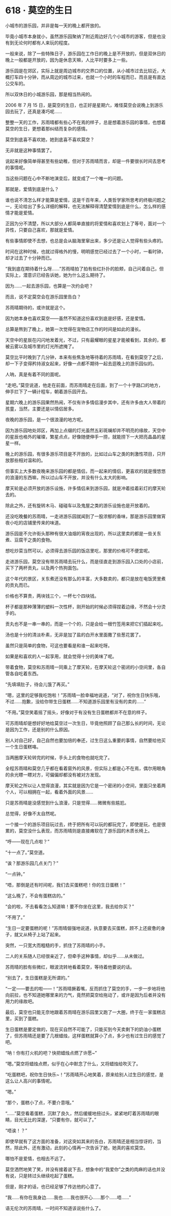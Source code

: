 # 618 · 莫空的生日

小城市的游乐园，并非是每一天的晚上都开放的。

毕竟小城市本身就小，虽然游乐园聚纳了附近周边好几个小城市的游客，但是也没有到无论何时都有人来玩的程度。

一般来说，除了一些特殊日子，游乐园在工作日的晚上是不开放的，但是双休日的晚上一般都是开放的，因为是休息天嘛，人比平时要多上一些。

游乐园是在郊区，实际上就是周边城市的交界口的位置，从小城市过去比较近，大概打车四十分钟，而从周边的城市过来，也就一个小时的车程而已，而且是有直达公交车的。

所以双休日的小城游乐园，那是相当热闹的。

2006 年 7 月 15 日，是莫空的生日，也正好是星期六，难怪莫空会说晚上到游乐园去玩了，还真是凑巧呢……

整整一天的工作，苏雨晴都有些心不在焉的样子，总是想着游乐园的事情，也想着莫空的生日，更想着那纠结而复杂的感情。

莫空到底喜不喜欢她，她到底喜不喜欢莫空？

无非就是这种事情罢了。

说起来好像简单得甚至有些幼稚，但对于苏雨晴而言，却是一件要很长时间去思考的事情呢。

当这些问题在心中不断地演变后，就变成了一个唯一的问题。

那就是，爱情到底是什么？

谁也说不清怎么样才能算是爱情，这是千百年来，人类哲学家所思考的终极问题之一，无论给出了多么详细的解释，也无法解释得清楚爱情到底是什么，怎么样的感情才能是爱情。

正因为分不清楚，所以大部分人都简单直接的将爱情和喜欢划上了等号，面对一个异性，只要自己喜欢，那就是爱情。

有些事情即使不去想，也总是会从脑海里窜出来，多少还是让人觉得有些头疼的。

时间在这种时候，也就过得格外的慢，明明感觉已经过去了一个小时，一看时钟，却才过去了十分钟而已。

“我到底在期待着什么呀……”苏雨晴拍了拍有些红扑扑的脸颊，自己问着自己，但实际上，潜意识已经告诉她，她为什么这么期待了。

因为……一起去游乐园，也算是一次约会吧？

而且，说不定莫空会在游乐园里告白？

苏雨晴期待的，或许就是这个。

因为她本身也喜欢莫空——虽然不知道这份喜欢到底是好感，还是爱情。

总算是熬到了晚上，她第一次觉得在宠物店工作的时间是如此的漫长。

天空中的星辰在闪闪地发着光，不过，只有最耀眼的星星才能被看到，其余的，都被云雾以及城市里的灯光所遮掩了。

莫空比平时晚到了几分钟，本来有些焦急地等待着的苏雨晴，在看到莫空了之后，却一下子变得矜持淑女起来，好像一点都不期待一起去逛晚上的游乐园似的。

人呐，真是有着不同的面呢。

“走吧。”莫空说道，他走在前面，而苏雨晴走在后面，到了一个十字路口的地方，伸手拦下了一辆计程车，朝着游乐园开去。

星期六晚上的游乐园果然热闹，不仅有许多情侣漫步其中，还有许多由大人带着的孩童，当然，主要还是以情侣居多。

夜晚的游乐园，是一个很浪漫的地方呢。

因为游乐园地处郊区，再加上点缀的灯光虽然五彩斑斓却并不明亮的缘故，天空中的星辰也格外的璀璨，繁星点点，好像随便伸手一捞，就能捞下一大把亮晶晶的星星一样。

晚上的游乐园，有很多游乐项目是不开放的，比如过山车之类的刺激性项目，只开放那些相对温和的。

但事实上大多数夜晚来游乐园的都是情侣，而一起来的情侣，更喜欢的就是慢悠悠的浪漫的东西嘛，所以过山车不开放，并没有什么太大的影响。

摩天轮是必须开放的游乐设施，许多情侣来到游乐园，就是冲着挂着彩灯的摩天轮去的。

除此之外，还有旋转木马、碰碰车以及鬼屋之类的游乐设施也是开放着的。

还没吃晚餐的苏雨晴，一走进游乐园就闻到了一股浓郁的香味，那是游乐园里做宵夜小吃的店铺里传来的味道。

游乐园是不允许街头那种有很大油烟的宵夜出现的，所以这里卖的都是一些关东煮、豆腐干之类的食物。

想吃炒菜当然可以，必须得去游乐园的饭店里吃，那里的价格可不便宜呢。

走进游乐园，莫空没有带苏雨晴去玩什么，而是径直走到游乐园入口处的小店前，买下了两杯贡丸，以及两个热狗面包。

这个年代的景区，关东煮还没有那么的丰富，大多数卖的，都只是放在电饭煲里煮的贡丸而已。

价格也不算贵，两块钱三个，一杯七个四块钱。

杯子都是那种薄薄的塑料一次性杯，刚开始的时候必须得捏着边缘，不然会十分烫手的。

贡丸也不是一串一串的，而是一个个的，只是会给一根竹签用来把它们插起来吃。

汤也是十分的清淡朴素，无非是加了盐的白开水里面撒了些葱花罢了。

虽然只是简单的食物，可这也要看是和谁一起来吃呀。

如果是和喜欢的人一起享用，就会觉得十分的美味了呢。

带着食物，莫空和苏雨晴一同乘上了摩天轮，在摩天轮这个密闭的小空间里，各自管各自吃着东西。

“先填填肚子，待会儿饿了再买。”

“嗯，这里的足够我吃饱啦！”苏雨晴一脸幸福地说道，“对了，祝你生日快乐哦，不过……抱歉，没给你带生日蛋糕……不知道游乐园里有没有的卖的……”

“不用。”莫空笑着摇了摇头，好像对于有没有生日蛋糕都并不在意的样子。

可苏雨晴却是想好好地给莫空过一次生日，毕竟他照顾了自己那么长的时间，无论是因为工作，还是别的什么原因。

别人对自己好，自己自然也要加倍的奉还，过生日这么重要的事情，自然要给他买一个生日蛋糕咯。

当两圈摩天轮转完的时候，手头上的食物也就吃完了。

全程苏雨晴和莫空几乎都在看着窗外的风景，但实际上都是心不在焉，偶尔用眼角的余光瞟一瞟对方，可偏偏却都没有被对方发现。

摩天轮之所以让人觉得浪漫，其实就是因为它是一个密闭的小空间，里面只坐着两个人，可以相拥在一起，看着外面的风景……

只是苏雨晴是没感觉到什么浪漫，只是觉得……微微有些尴尬。

总觉得，好像不太自然呢。

一个接一个的游乐项目玩过去，终于把所有可以玩的都玩完了，即使是玩，也是很累的，莫空没什么表现，而苏雨晴则是直接瘫软在了游乐园的木质长椅上。

“呼——现在几点啦？”

“十一点了。”莫空道。

“诶？那游乐园几点关门？”

“一点钟。”

“唔，那倒是还有时间呢，我们去买蛋糕吧！你的生日蛋糕！”

“这么晚了，不会有蛋糕店的。”

“会的啦，不去看看怎么知道嘛！要不你坐在这里，我去给你买？”

“不用了。”

“生日一定要蛋糕的呢！”苏雨晴倔强地说道，执意要去买蛋糕，顾不上还疲惫的身子，就又从椅子上站了起来。

突然，一只宽大而粗糙的手，抓住了苏雨晴的小手。

二人的关系随人已经很亲近了，但牵手这种事情，却似乎……从未做过。

苏雨晴的脸有些微红，眼波流转地看着莫空，等待着他要说的话。

“别去了，生日蛋糕是无所谓的。”

“一定——要去的啦——！”苏雨晴撅着嘴，反而抓住了莫空的手，一步一步地将他向前拉，也不知道她哪里来的力气，竟然把莫空给拖动了，或许是因为后者并没有用力的缘故吧。

最后，莫空也只能无奈地跟着苏雨晴在游乐园里又跑了一大圈，终于在一家蛋糕店里，买到了蛋糕。

生日蛋糕是要定做的，现在买自然不可能了，只能买到今天卖剩下的奶油小蛋糕了，但苏雨晴还是要了几根蜡烛，这样蛋糕就算小了点，多少也有过生日的感觉了吧。

“呐！你有打火机的吧？快把蜡烛点燃了许愿~”

“嗯。”莫空将蜡烛点燃，似乎在心中默念了什么，又将蜡烛给吹灭了。

“吃蛋糕吧，祝你生日快乐~！”苏雨晴开心地笑着，原来给别人过生日的感觉，是这么让人高兴的事情呢。

“嗯。”

“那个，蛋糕小了点，不要介意哦。”

“……”莫空看着蛋糕，沉默了良久，然后缓缓地扭过头，紧紧地盯着苏雨晴的眼睛，目光无比的深邃，“只要有你，就可以了。”

“唔诶！？”

即使早就有了这方面的准备，对这突如其来的告白，苏雨晴还是相当惊讶的，当然，除此外，还有激动，此刻的心情再一次告诉了她，她真的喜欢莫空。

哪怕不是爱情，也相去不远了。

莫空洒然地笑了笑，并没有接着说下去，想象中的“我爱你”之类的肉麻的话也并没有说，只是转过头继续吃起了蛋糕。

但是，刚才的话，也已经足够了传达他的心意了。

“我……有你在我身边……我也……我也很开心……那个……唔……”

语无伦次的苏雨晴，一时间不知道该说些什么了。
